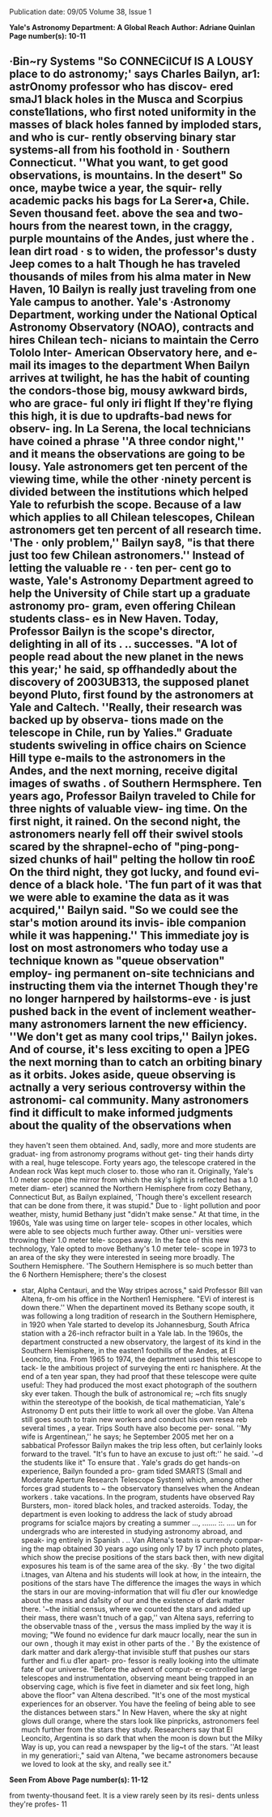 Publication date: 09/05
Volume 38, Issue 1

**Yale's Astronomy Department: A Global Reach**
**Author: Adriane Quinlan**
**Page number(s): 10-11**

·Bin~ry Systems 
"So 
CONNECilCUf IS A LOUSY 
place to do astronomy;' says Charles Bailyn, 
ar1: astrOnomy professor who has discov-
ered smaJ1 black holes in the Musca and 
Scorpius conste1lations, who first noted 
uniformity in the masses of black holes 
fanned by imploded stars, and who is cur-
rently observing binary star systems-all 
from 
his 
foothold 
in · Southern 
Connecticut. ''What you want, to get good 
observations, is mountains. In the desert" 
So once, maybe twice a year, the squir-
relly academic packs his bags for La Serer•a, 
Chile. Seven thousand feet. above the sea 
and two-hours from the nearest town, in 
the craggy, purple mountains of the Andes, 
just where the . lean dirt road 
· s to 
widen, the professor's dusty Jeep comes to 
a halt Though he has traveled thousands of 
miles from his alma mater in New Haven, 
10 
Bailyn is really just traveling from one Yale 
campus to another. Yale's ·Astronomy 
Department, working under the National 
Optical 
Astronomy 
Observatory 
(NOAO), contracts and hires Chilean tech-
nicians to maintain the Cerro Tololo Inter-
American Observatory here, and e-mail its 
images to the department 
When Bailyn arrives at twilight, he has 
the habit of counting the condors-those 
big, mousy awkward birds, who are grace-
ful only iri flight If they're flying this high, 
it is due to updrafts-bad news for observ-
ing. In La Serena, the local technicians have 
coined a phrase ''A three condor night,'' 
and it means the observations are going to 
be lousy. 
Yale astronomers get ten percent of 
the viewing time, while the other ·ninety 
percent is divided between the institutions 
which helped Yale to refurbish the scope. 
Because of a law which applies to all 
Chilean telescopes, Chilean astronomers 
get ten percent of all research time. 'The 
· only problem,'' Bailyn say8, "is that there 
just too few Chilean astronomers.'' Instead 
of letting the valuable re 
· · 
ten per-
cent go to waste, Yale's Astronomy 
Department agreed to help the University 
of Chile start up a graduate astronomy pro-
gram, even offering Chilean students class-
es in New Haven. Today, Professor Bailyn 
is the scope's director, delighting in all of its 
. .. 
successes. "A lot of people read about the 
new planet in the news this year;' he said, 
sp 
offhandedly about the discovery 
of 2003UB313, the supposed planet 
beyond Pluto, 
first found by the 
astronomers at Yale and Caltech. ''Really, 
their research was backed up by observa-
tions made on the telescope in Chile, run by 
Yalies." Graduate students swiveling in 
office chairs on Science Hill type e-mails to 
the astronomers in the Andes, and the next 
morning, receive digital images of swaths 
. 
of Southern Hermsphere. 
Ten years ago, Professor Bailyn traveled 
to Chile for three nights of valuable view-
ing time. On the first night, it rained. On the 
second night, the astronomers nearly fell 
off their swivel stools 
scared by the 
shrapnel-echo of "ping-pong-sized chunks 
of hail" pelting the hollow tin roo£ On the 
third night, they got lucky, and found evi-
dence of a black hole. 'The fun part of it 
was that we were able to examine the data 
as it was acquired,'' Bailyn said. "So we 
could see the star's motion around its invis-
ible companion while it was happening.'' 
This immediate joy is lost on most 
astronomers who today use a technique 
known as "queue observation" 
employ-
ing permanent on-site technicians and 
instructing them via the internet 
Though they're no longer harnpered by 
hailstorms-eve 
· 
is just pushed back in 
the event of inclement weather-many 
astronomers larnent the new efficiency. 
''We don't get as many cool trips,'' Bailyn 
jokes. And of course, it's less exciting to 
open a ]PEG the next morning than to 
catch an orbiting binary as it orbits. Jokes 
aside, queue observing is actnally a very 
serious controversy within the astronomi-
cal community. Many astronomers find it 
difficult to make informed judgments 
about the quality of the observations when 
-
they haven't seen them obtained. And, 
sadly, more and more students are graduat-
ing from astronomy programs without get-
ting their hands dirty with a real, 
huge telescope. 
Forty years ago, the telescope cratered 
in the Andean rock Was kept much closer 
to. those who ran it. Originally, Yale's 1.0 
meter scope (the mirror from which the 
sky's light is reflected has a 1.0 meter diam-
eter) scanned the Northern Hemisphere 
from cozy Bethany, Connecticut But, as 
Bailyn explained, 'Though there's excellent 
research that can be done from there, it was 
stupid." Due to · 
light pollution 
and poor weather, misty, humid Bethany 
just "didn't make sense." At that time, in the 
1960s, Yale was using time on larger tele-
scopes in other locales, which were able to 
see objects much further away. Other uni-
versities were throwing their 1.0 meter tele-
scopes away. 
In the face of this new technology, Yale 
opted to move Bethany's 1.0 meter tele-
scope in 1973 to an area of the sky they 
were interested in seeing more broadly. The 
Southern Hemisphere. 'The Southern 
Hemisphere is so much better than the 
6 
Northern Hemisphere; there's the closest 
- star, Alpha Centauri, and the 
Way 
stripes across," said Professor Bill van 
Altena, fr-om his office in the Northen1 
Hemisphere. "EVi 
of interest is 
down there.'' When the departinent moved 
its Bethany scope south, it was following a 
long tradition of research in the Southern 
Hemisphere, 
in 1920 when Yale 
started to develop its Johannesburg, South 
Africa station with a 26-inch refractor built 
in a Yale lab. In the 1960s, the department 
constructed a new observatory, the largest 
of its kind in the Southern Hemisphere, in 
the easten1 foothills of the Andes, at El 
Leoncito, 
tina. From 1965 to 1974, 
the department used this telescope to tack-
le the ambitious project of surveying the 
enti rc hanisphere. At the end of a ten year 
span, they had proof that these telescope 
were quite useful: They had produced the 
most exact photograph of the southern 
sky ever taken. 
Though the bulk of astronomical 
re; ~rch fits snugly within the stereotype of 
the bookish, de tical mathematician, Yale's 
Astronomy D 
ent puts their little 
to work all over the globe. Van 
Altena still goes south to train new workers 
and conduct his own resea reb several times 
, 
a year. Trips South have also become per-
sonal. ''My wife is Argentinean,'' he says; he 
September 2005 
met her on a sabbatical Professor 
Bailyn makes the trip less often, 
but cer1ainly looks forward to 
the travel. "It's fun to have an 
excuse to just 
oft:'' 
he said. '~d the students 
like it" To ensure that 
. Yale's 
grads do get 
hands-on 
experience, 
Bailyn founded a pro-
gram tided SMARTS 
(Small 
and 
Moderate 
Aperture 
Research 
Telescope System) which, 
among other 
forces grad 
students to ~ 
the observatory 
thanselves when the Andean workers 
. take vacations. In the program, students 
have observed 
Ray Bursters, mon-
itored black holes, and tracked asteroids. 
Today, the department is even looking to 
address the lack of study abroad programs 
for scia1ce majors by creating a summer 
..., ....... ::. .... un for undergrads who are interested 
in studying astronomy abroad, and speak-
ing entirely in Spanish . 
.. 
Van Altena's teatn is currendy compar-
ing the map obtained 30 years ago using 
only 17 by 17 inch photo plates, which 
show the precise positions of the stars back 
then, with new digital exposures his team is 
of the same area of the sky. ·By 
' the two digital i.tnages, van 
Altena and his students will look at how, in 
the 
inteairn, the positions of the 
stars have 
The difference 
the images 
the ways in which the 
stars in our 
are moving-information 
that will fiu d1er our knowledge about the 
mass and da1sity of our 
and the 
existence of dark matter there. '~the 
initial census, where we counted the stars 
and added up their mass, there wasn't tnuch 
of a gap,'' van Altena says, referring to the 
observable tnass of the 
, versus the 
mass implied by the way it is moving; "We 
found no evidence fur dark maucr locally, 
near the sun in our own 
, though it 
may exist in other parts of the 
. ' By 
the existence of dark matter 
and dark a1ergy-that invisible stuff that 
pushes our stars further and fi.u d1er apart-
pro-
fessor 
is 
really 
looking 
into the ultimate fate of our universe. 
"Before the advent of comput-
er-controlled large telescopes and 
instrumentation, observing meant 
being trapped in an observing cage, 
which is five feet in diameter and six 
feet long, high above the floor" van 
Altena described. "It's one of the 
most mystical experiences for an 
observer. You have the feeling of 
being able to see the distances 
between stars." In New Haven, 
where the sky at night glows dull 
orange, where the stars look like 
pinpricks, astronomers feel much 
further from the stars they study. 
Researchers say that El Leoncito, 
Argentina is so dark that when the 
moon is down but the Milky Way is 
up, you can read a newspaper by the 
lig~t of the stars. ''At least in my 
generatiori:," said van Altena, "we 
became astronomers because we 
loved to look at the sky, and really 
see it." 


**Seen From Above**
**Page number(s): 11-12**

from twenty-thousand feet. It is 
a view rarely seen by its resi-
dents 
unless they're profes-
11